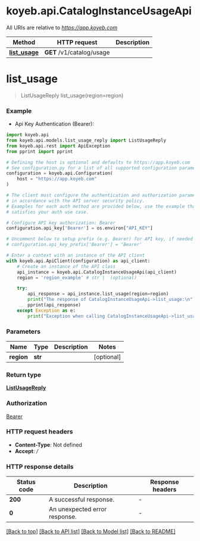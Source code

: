 # koyeb.api.CatalogInstanceUsageApi

All URIs are relative to *https://app.koyeb.com*

Method | HTTP request | Description
------------- | ------------- | -------------
[**list_usage**](CatalogInstanceUsageApi.md#list_usage) | **GET** /v1/catalog/usage | 


# **list_usage**
> ListUsageReply list_usage(region=region)

### Example

* Api Key Authentication (Bearer):

```python
import koyeb.api
from koyeb.api.models.list_usage_reply import ListUsageReply
from koyeb.api.rest import ApiException
from pprint import pprint

# Defining the host is optional and defaults to https://app.koyeb.com
# See configuration.py for a list of all supported configuration parameters.
configuration = koyeb.api.Configuration(
    host = "https://app.koyeb.com"
)

# The client must configure the authentication and authorization parameters
# in accordance with the API server security policy.
# Examples for each auth method are provided below, use the example that
# satisfies your auth use case.

# Configure API key authorization: Bearer
configuration.api_key['Bearer'] = os.environ["API_KEY"]

# Uncomment below to setup prefix (e.g. Bearer) for API key, if needed
# configuration.api_key_prefix['Bearer'] = 'Bearer'

# Enter a context with an instance of the API client
with koyeb.api.ApiClient(configuration) as api_client:
    # Create an instance of the API class
    api_instance = koyeb.api.CatalogInstanceUsageApi(api_client)
    region = 'region_example' # str |  (optional)

    try:
        api_response = api_instance.list_usage(region=region)
        print("The response of CatalogInstanceUsageApi->list_usage:\n")
        pprint(api_response)
    except Exception as e:
        print("Exception when calling CatalogInstanceUsageApi->list_usage: %s\n" % e)
```



### Parameters


Name | Type | Description  | Notes
------------- | ------------- | ------------- | -------------
 **region** | **str**|  | [optional] 

### Return type

[**ListUsageReply**](ListUsageReply.md)

### Authorization

[Bearer](../README.md#Bearer)

### HTTP request headers

 - **Content-Type**: Not defined
 - **Accept**: */*

### HTTP response details

| Status code | Description | Response headers |
|-------------|-------------|------------------|
**200** | A successful response. |  -  |
**0** | An unexpected error response. |  -  |

[[Back to top]](#) [[Back to API list]](../README.md#documentation-for-api-endpoints) [[Back to Model list]](../README.md#documentation-for-models) [[Back to README]](../README.md)

